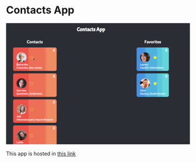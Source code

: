 # Contacts App

![demo gif](https://github.com/anamariasosam/bootcamp_globant/blob/master/contacts-app/demo.gif?raw=true)

This app is hosted in [this link](https://contactsapp.surge.sh/)
